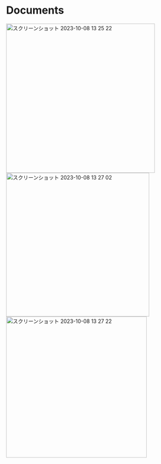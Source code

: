 # Documents
<img width="403" alt="スクリーンショット 2023-10-08 13 25 22" src="https://github.com/shun-hagiwara/Documents/assets/147070848/a4d2e621-f0fa-49d0-825b-a836744bec5a">
<img width="388" alt="スクリーンショット 2023-10-08 13 27 02" src="https://github.com/shun-hagiwara/Documents/assets/147070848/2eaa2d55-2685-45dc-bd4d-d72caaac561f">
<img width="381" alt="スクリーンショット 2023-10-08 13 27 22" src="https://github.com/shun-hagiwara/Documents/assets/147070848/338ec68d-51e7-4d52-a6c1-24627c5b6631">
